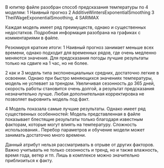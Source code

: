 В юпитер файле разобран способ предсказания температуры по 4 моделям: 
  1 Наивный прогноз
  2 AdditiveWintersExponentialSmoothing
  3  TheilWageExponentialSmoothing, 
  4  SARIMAX

Каждая модель имеет ряд преимуществ, однако и существенных  недостатков.
Подробная информация разобрана на графиках с комментариями в файле.

Резюмируя краткие итоги:
1 Наивный прогноз занимает меньше всех времени, однако подходит для временных рядов, где очень медленно меняются значения.
Для предсказания погоды лучшие результаты только на сдвиге на 1 час, но не более.

2 как и 3 модель типа экспоненциальных средних, достаточно легкие в освоении. Однако при быстро меняющихся значениях температуры, модель не успевает за трендом. Увеличивая сезонность до 365 дней, скорость работы становится очень долгой, а результат предсказания незначительно лучше.
Любая дополнительная корректировка не позволяет выровнить модель под факт.

4 Модель показала самые лучшие результаты. Однако имеет ряд существенных особенностей:
Модель представленная в файле показывает блестящие результаты только благодаря известным факторам, которые могут влиять на температуру.
Сложность использования.. Перебор параметров и обучение модели может занимать достаточно много времени.

Данный атрибут нельзя рассматривать в отрыве от других факторов. 
Важно учитывать не только сезонность и тренд, но и также влажность, время года, ветер и тп.
Лишь в комплексе можно значительно приблизиться к факту. 



